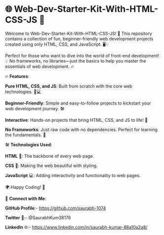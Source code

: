 # 🌐 Web-Dev-Starter-Kit-With-HTML-CSS-JS 🚀

Welcome to Web-Dev-Starter-Kit-With-HTML-CSS-JS! 🎉 This repository contains a collection of fun, beginner-friendly web development projects created using only HTML, CSS, and JavaScript. 🖥️✨

Perfect for those who want to dive into the world of front-end development! 💡 No frameworks, no libraries—just the basics to help you master the essentials of web development. 🔥  

     
🔥 **Features**:      
      
**Pure HTML, CSS, and JS**: Built from scratch with the core web technologies. 🎨💻             
            
**Beginner-Friendly**: Simple and easy-to-follow projects to kickstart your web development journey. 🛠️             
      
**Interactive**: Hands-on projects that bring HTML, CSS, and JS to life! 🚀     
    
**No Frameworks**: Just raw code with no dependencies. Perfect for learning the fundamentals. 📝   
  
🛠️ **Technologies Used**: 
 
**HTML** 📝: The backbone of every web page. 

**CSS** 🎨: Making the web beautiful with styling.

**JavaScript** 💻: Adding interactivity and functionality to web pages.


🌍 Happy Coding! 🚀





🔗 **Connect with Me**:

**GitHub Profile**:- https://github.com/saurabh-1074

**Twitter** 🚀:- @SaurabhKum38176

**LinkedIn** 🌐:- https://www.linkedin.com/in/saurabh-kumar-88a10a2a8/

